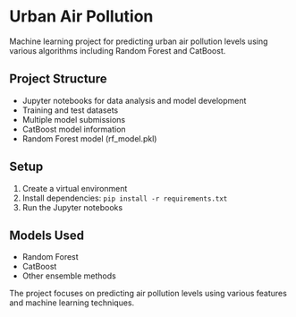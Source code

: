 # Urban Air Pollution

Machine learning project for predicting urban air pollution levels using various algorithms including Random Forest and CatBoost.

## Project Structure
- Jupyter notebooks for data analysis and model development
- Training and test datasets
- Multiple model submissions
- CatBoost model information
- Random Forest model (rf_model.pkl)

## Setup
1. Create a virtual environment
2. Install dependencies: `pip install -r requirements.txt`
3. Run the Jupyter notebooks

## Models Used
- Random Forest
- CatBoost
- Other ensemble methods

The project focuses on predicting air pollution levels using various features and machine learning techniques.
